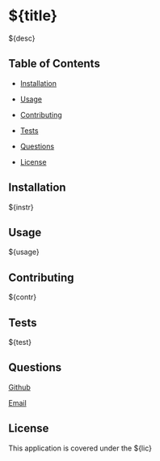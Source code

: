 # ${title}

${desc}

## Table of Contents

- [Installation](#installation)

- [Usage](#usage)

- [Contributing](#contributing)

- [Tests](#tests)

- [Questions](#questions)

- [License](#license)

<a href="installation"></a>

## Installation

${instr}

<a href="usage"></a>

## Usage

${usage}

<a href="contributing"></a>

## Contributing

${contr}

<a href="tests"></a>

## Tests

${test}

<a href="questions"></a>

## Questions

<a href="https://github.com/${github}">Github</a>

<a href="mailto:${email}">Email</a>

<a href="license"></a>

## License

This application is covered under the ${lic}